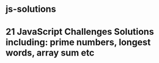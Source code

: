 # js-solutions
<h1> 21 JavaScript Challenges Solutions including: prime numbers, longest words, array sum etc </h1>
